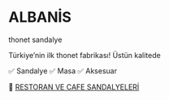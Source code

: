 # ALBANİS
thonet sandalye
 
 Türkiye’nin ilk thonet fabrikası!
 Üstün kalitede

✅ Sandalye 
✅ Masa 
✅ Aksesuar 

📌 <a href="https://albanis.com.tr" target="_blank">RESTORAN VE CAFE SANDALYELERİ</a>

